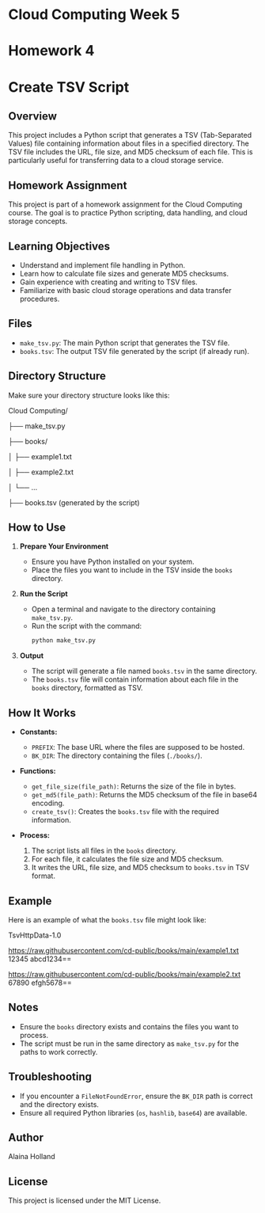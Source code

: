 # Cloud Computing Week 5
# Homework 4
# Create TSV Script

## Overview
This project includes a Python script that generates a TSV (Tab-Separated Values) file containing information about files in a specified directory. The TSV file includes the URL, file size, and MD5 checksum of each file. This is particularly useful for transferring data to a cloud storage service.

## Homework Assignment
This project is part of a homework assignment for the Cloud Computing course. The goal is to practice Python scripting, data handling, and cloud storage concepts.

## Learning Objectives
- Understand and implement file handling in Python.
- Learn how to calculate file sizes and generate MD5 checksums.
- Gain experience with creating and writing to TSV files.
- Familiarize with basic cloud storage operations and data transfer procedures.

## Files
- `make_tsv.py`: The main Python script that generates the TSV file.
- `books.tsv`: The output TSV file generated by the script (if already run).

## Directory Structure
Make sure your directory structure looks like this:

Cloud Computing/

├── make_tsv.py

├── books/

│ ├── example1.txt

│ ├── example2.txt

│ └── ...

├── books.tsv (generated by the script)


## How to Use
1. **Prepare Your Environment**
    - Ensure you have Python installed on your system.
    - Place the files you want to include in the TSV inside the `books` directory.

2. **Run the Script**
    - Open a terminal and navigate to the directory containing `make_tsv.py`.
    - Run the script with the command:
      ```sh
      python make_tsv.py
      ```

3. **Output**
    - The script will generate a file named `books.tsv` in the same directory.
    - The `books.tsv` file will contain information about each file in the `books` directory, formatted as TSV.

## How It Works
- **Constants:**
  - `PREFIX`: The base URL where the files are supposed to be hosted.
  - `BK_DIR`: The directory containing the files (`./books/`).

- **Functions:**
  - `get_file_size(file_path)`: Returns the size of the file in bytes.
  - `get_md5(file_path)`: Returns the MD5 checksum of the file in base64 encoding.
  - `create_tsv()`: Creates the `books.tsv` file with the required information.

- **Process:**
  1. The script lists all files in the `books` directory.
  2. For each file, it calculates the file size and MD5 checksum.
  3. It writes the URL, file size, and MD5 checksum to `books.tsv` in TSV format.

## Example
Here is an example of what the `books.tsv` file might look like:

TsvHttpData-1.0

https://raw.githubusercontent.com/cd-public/books/main/example1.txt 12345 abcd1234==

https://raw.githubusercontent.com/cd-public/books/main/example2.txt 67890 efgh5678==


## Notes
- Ensure the `books` directory exists and contains the files you want to process.
- The script must be run in the same directory as `make_tsv.py` for the paths to work correctly.

## Troubleshooting
- If you encounter a `FileNotFoundError`, ensure the `BK_DIR` path is correct and the directory exists.
- Ensure all required Python libraries (`os`, `hashlib`, `base64`) are available.

## Author
Alaina Holland

## License
This project is licensed under the MIT License.

